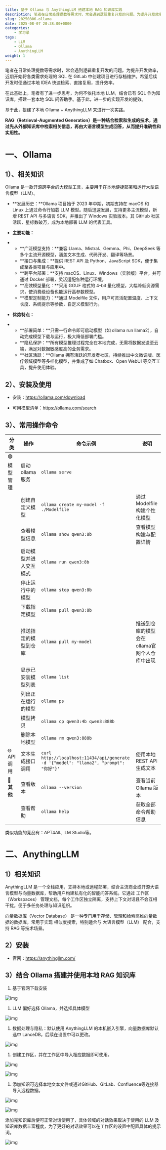```yaml
---
title: 基于 Ollama 与 AnythingLLM 搭建本地 RAG 知识库实践
description: 笔者在日常处理提数等需求时，常会遇到逻辑重复开发的问题。为提升开发效率，近期开始将各类需求处理的 SQL 在 GitLab 中创建项目进行存档维护。希望后续开发时便通过本地 IDEA 快速检索、直接复用，提升效率。在此基础上，笔者有了进一步思考，为何不依托本地 LLM，结合已有 SQL 作为知识库，搭建一套本地 SQL 问答助手。基于此，进一步的实现开发的提效。基于此，搭建了本地 Ollama + AnythingLLM 来进行一次实践。
slug: 20250806-ollama
date: 2025-08-07 20:38:00+0800
categories:
    - 学习录
tags:
    - LLM
    - Ollama
    - AnythingLLM
weight: 1
---
```


笔者在日常处理提数等需求时，常会遇到逻辑重复开发的问题。为提升开发效率，近期开始将各类需求处理的 SQL 在 GitLab 中创建项目进行存档维护。希望后续开发时便通过本地 IDEA 快速检索、直接复用，提升效率。

在此基础上，笔者有了进一步思考，为何不依托本地 LLM，结合已有 SQL 作为知识库，搭建一套本地 SQL 问答助手。基于此，进一步的实现开发的提效。

基于此，搭建了本地 Ollama + AnythingLLM 来进行一次实践。

**RAG（Retrieval-Augmented Generation）是一种结合检索和生成的技术，通过先从外部知识库中检索相关信息，再由大语言模型生成回答，从而提升准确性和实用性。**

# 一、Ollama

## 1）、相关知识

Ollama 是一款开源跨平台的大模型工具，主要用于在本地便捷部署和运行大型语言模型（LLM）。

- **发展历史：**Ollama 项目始于 2023 年中期，初期支持在 macOS 和 Linux 上通过命令行加载 LLM 模型。随后迅速发展，支持更多主流模型，新增 REST API 与多语言 SDK，并推出了 Windows 实验版本。其 GitHub 社区活跃，星标数破万，成为本地部署 LLM 的代表工具。
- **主要功能：**

- - **广泛模型支持：**兼容 Llama、Mistral、Gemma、Phi、DeepSeek 等多个主流开源模型，涵盖文本生成、代码开发、翻译等场景。
  - **接口与集成：**提供 REST API 及 Python、JavaScript SDK，便于集成至各类项目与应用中。
  - **跨平台部署：**支持 macOS、Linux、Windows（实验版）平台，并可通过 Docker 部署，灵活适配各种运行环境。
  - **高效模型量化：**采用 GGUF 格式的 4-bit 量化模型，大幅降低资源需求，使消费级设备也能运行高参数模型。
  - **模型定制能力：**通过 Modelfile 文件，用户可灵活配置温度、上下文长度、系统提示等参数，自定义模型行为。

- **优势特点：**

- - **部署简单：**只需一行命令即可启动模型（如 ollama run llama2），自动完成模型下载与运行，极大降低部署门槛。
  - **隐私保护：**所有模型推理过程完全在本地完成，无需将数据发送至云端，满足对数据敏感度高的业务需求。
  - **社区活跃：**Ollama 拥有活跃的开发者社区，持续推出中文微调版、医疗领域模型等多样化模型，并集成了如 Chatbox、Open WebUI 等交互工具，提升使用体验。

## 2）、安装及使用

- 安装：https://ollama.com/download

- 可用模型清单：https://ollama.com/search

## 3）、常用操作命令

| 分类           | 操作                   | 命令示例                                                     | 说明                                         |
| -------------- | ---------------------- | ------------------------------------------------------------ | -------------------------------------------- |
| 🟢 模型管理     | 启动 ollama 服务       | `ollama serve`                                               |                                              |
|                | 创建自定义模型         | `ollama create my-model -f ./Modelfile`                      | 通过 Modelfile 构建个性化模型                |
|                | 查看模型信息           | `ollama show qwen3:8b`                                       | 查看模型构建与配置详情                       |
|                | 启动模型并进入交互模式 | `ollama run qwen3:8b`                                        |                                              |
|                | 停止运行中的模型       | `ollama stop qwen3:8b`                                       |                                              |
|                | 下载指定模型           | `ollama pull qwen3:8b`                                       |                                              |
|                | 推送指定的模型到仓库   | `ollama pull my-model`                                       | 推送到仓库的模型会在ollama官网个人仓库中出现 |
|                | 显示已安装模型列表     | `ollama list`                                                |                                              |
|                | 列出正在运行的模型     | `ollama ps`                                                  |                                              |
|                | 模型拷贝               | `ollama cp qwen3:4b qwen3:888b`                              |                                              |
|                | 删除本地模型           | `ollama rm qwen3:888b`                                       |                                              |
| 🌐 API 调用     | 文本生成接口调用       | `curl http://localhost:11434/api/generate -d '{"model": "llama2", "prompt": "你好"}'` | 使用本地 REST API 生成文本                   |
| **📎** **其他** | 查看版本               | `ollama --version`                                           | 查看当前 Ollama 版本                         |
|                | 查看帮助               | `ollama help`                                                | 获取全部命令帮助信息                         |

类似功能的竞品有：APT4All、LM Studio等。

# 二、AnythingLLM

## 1）相关知识

AnythingLLM 是一个全栈应用，支持本地或远程部署，结合主流商业或开源大语言模型与向量数据库，帮助用户构建私有化的智能问答系统。它通过 工作区（Workspaces） 管理文档，每个工作区独立隔离，支持上下文对话且不会互相干扰，便于多任务处理与知识组织。

向量数据库（Vector Database） 是一种专门用于存储、管理和检索高维向量数据的数据库，常用于实现 相似度搜索，特别适合与 大语言模型（LLM） 配合，支持 RAG 等技术场景。

## 2）安装

- 官网：https://anythingllm.com/

## 3）结合 Ollama 搭建并使用本地 RAG 知识库

1. 基于官网下载安装

![img](https://cdn.nlark.com/yuque/0/2025/png/705589/1754461529036-09c94958-4312-4cc2-94cf-ff892d35ddd7.png)

1. LLM 偏好选择 Ollama，并选择具体模型

![img](https://cdn.nlark.com/yuque/0/2025/png/705589/1754461554281-5ed76a8c-9537-41b5-a27f-c4a38c070937.png)

1. 数据处理与隐私：默认使用 AnythingLLM 的本机嵌入引擎，向量数据库默认选中 LanceDB，后续在设置中可以更改。

![img](https://cdn.nlark.com/yuque/0/2025/png/705589/1754461612115-b69261a2-1974-489e-a7b2-6e45dc76c8b8.png)

1. 创建工作区，并在工作区中导入相应数据即可使用。

![img](https://cdn.nlark.com/yuque/0/2025/png/705589/1754461646508-46c895a2-789c-4668-9a4d-118ccfd2ed89.png)

![img](https://cdn.jsdelivr.net/gh/fine97/file-server@main/images/1754461920333-0da2c62f-f353-4a30-9e2c-6dc8194f7507.png)

1. 添加知识可选择本地文本文件或通过GitHub、GitLab、Confluence等连接器导入远程数据。

![img](https://cdn.jsdelivr.net/gh/fine97/file-server@main/images/1754483977026-eb93aafd-f7bf-45fb-b2d1-73c9b5753d38.png)

![img](https://cdn.nlark.com/yuque/0/2025/png/705589/1754461899001-f9451de6-d8fc-4b87-9bfc-72869ec57d1c.png)

添加完知识库后便可正常对话使用了，具体领域的对话效果取决于使用的 LLM 及知识库数据丰富程度，为了更好的对话效果可以在工作区的设置中配置具体的提示词。

![img](https://cdn.jsdelivr.net/gh/fine97/file-server@main/images/1754484106962-a16d7a77-8b4e-4164-b8da-fa2b5bfc8436.png)